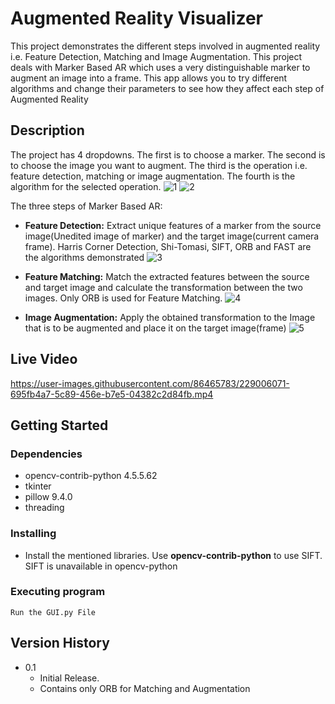 # Augmented Reality Visualizer

This project demonstrates the different steps involved in augmented reality i.e. Feature Detection, Matching and Image Augmentation. This project deals with Marker Based AR which uses a very distinguishable marker to augment an image into a frame. This app allows you to try different algorithms and change their parameters to see how they affect each step of Augmented Reality

## Description

The project has 4 dropdowns. The first is to choose a marker. The second is to choose the image you want to augment. The third is the operation i.e. feature detection, matching or image augmentation. The fourth is the algorithm for the selected operation.
![1](https://user-images.githubusercontent.com/86465783/229004425-c8ecf699-a768-4e0a-bf25-553902e6cc6b.jpg)
![2](https://user-images.githubusercontent.com/86465783/229004452-24fb2863-86fc-4e67-8b87-200ace038990.jpg)

The three steps of Marker Based AR:
* **Feature Detection:** Extract unique features of a marker from the source image(Unedited image of marker) and the target image(current camera frame). Harris Corner Detection, Shi-Tomasi, SIFT, ORB and FAST are the algorithms demonstrated
![3](https://user-images.githubusercontent.com/86465783/229004460-7ad97047-1b36-4a44-8723-f594a455edc4.png)

* **Feature Matching:** Match the extracted features between the source and target image and calculate the transformation between the two images. Only ORB is used for Feature Matching.
![4](https://user-images.githubusercontent.com/86465783/229004473-ebe8d38f-0f65-4e45-ac70-eff8fe9ad932.png)

* **Image Augmentation:** Apply the obtained transformation to the Image that is to be augmented and place it on the target image(frame)
![5](https://user-images.githubusercontent.com/86465783/229004482-b99cd617-a850-4126-9ad4-ef29e9526602.png)

## Live Video
https://user-images.githubusercontent.com/86465783/229006071-695fb4a7-5c89-456e-b7e5-04382c2d84fb.mp4

## Getting Started

### Dependencies

* opencv-contrib-python 4.5.5.62
* tkinter
* pillow 9.4.0
* threading

### Installing

* Install the mentioned libraries. Use **opencv-contrib-python** to use SIFT. SIFT is unavailable in opencv-python 

### Executing program

```
Run the GUI.py File
```

## Version History

* 0.1
    * Initial Release. 
    * Contains only ORB for Matching and Augmentation
